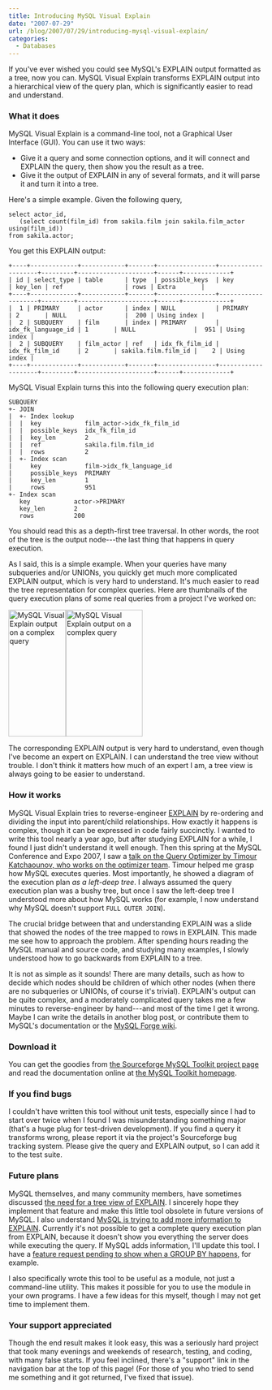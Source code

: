 ```yaml
---
title: Introducing MySQL Visual Explain
date: "2007-07-29"
url: /blog/2007/07/29/introducing-mysql-visual-explain/
categories:
  - Databases
---
```


If you've ever wished you could see MySQL's EXPLAIN output formatted as a tree, now you can. MySQL Visual Explain transforms EXPLAIN output into a hierarchical view of the query plan, which is significantly easier to read and understand.

### What it does

MySQL Visual Explain is a command-line tool, not a Graphical User Interface (GUI). You can use it two ways:

*   Give it a query and some connection options, and it will connect and EXPLAIN the query, then show you the result as a tree.
*   Give it the output of EXPLAIN in any of several formats, and it will parse it and turn it into a tree.

Here's a simple example. Given the following query,

```
select actor_id,
   (select count(film_id) from sakila.film join sakila.film_actor using(film_id))
from sakila.actor;
```

You get this EXPLAIN output:

```
+----+-------------+------------+-------+----------------+--------------------+---------+---------------------+------+-------------+
| id | select_type | table      | type  | possible_keys  | key                | key_len | ref                 | rows | Extra       |
+----+-------------+------------+-------+----------------+--------------------+---------+---------------------+------+-------------+
|  1 | PRIMARY     | actor      | index | NULL           | PRIMARY            | 2       | NULL                |  200 | Using index | 
|  2 | SUBQUERY    | film       | index | PRIMARY        | idx_fk_language_id | 1       | NULL                |  951 | Using index | 
|  2 | SUBQUERY    | film_actor | ref   | idx_fk_film_id | idx_fk_film_id     | 2       | sakila.film.film_id |    2 | Using index | 
+----+-------------+------------+-------+----------------+--------------------+---------+---------------------+------+-------------+
```

MySQL Visual Explain turns this into the following query execution plan:

```
SUBQUERY
+- JOIN
|  +- Index lookup
|  |  key            film_actor->idx_fk_film_id
|  |  possible_keys  idx_fk_film_id
|  |  key_len        2
|  |  ref            sakila.film.film_id
|  |  rows           2
|  +- Index scan
|     key            film->idx_fk_language_id
|     possible_keys  PRIMARY
|     key_len        1
|     rows           951
+- Index scan
   key            actor->PRIMARY
   key_len        2
   rows           200
```

You should read this as a depth-first tree traversal. In other words, the root of the tree is the output node---the last thing that happens in query execution.

As I said, this is a simple example. When your queries have many subqueries and/or UNIONs, you quickly get much more complicated EXPLAIN output, which is very hard to understand. It's much easier to read the tree representation for complex queries. Here are thumbnails of the query execution plans of some real queries from a project I've worked on:

<img width="113" height="250" src='/media/2007/07/mysql-visual-explain-1.png' alt='MySQL Visual Explain output on a complex query' /><img width="151" height="250" src='/media/2007/07/mysql-visual-explain-2.png' alt='MySQL Visual Explain output on a complex query' />

The corresponding EXPLAIN output is very hard to understand, even though I've become an expert on EXPLAIN. I can understand the tree view without trouble. I don't think it matters how much of an expert I am, a tree view is always going to be easier to understand.

### How it works

MySQL Visual Explain tries to reverse-engineer [EXPLAIN](http://dev.mysql.com/doc/en/explain.html) by re-ordering and dividing the input into parent/child relationships. How exactly it happens is complex, though it can be expressed in code fairly succinctly. I wanted to write this tool nearly a year ago, but after studying EXPLAIN for a while, I found I just didn't understand it well enough. Then this spring at the MySQL Conference and Expo 2007, I saw a [talk on the Query Optimizer by Timour Katchaounov, who works on the optimizer team](http://conferences.oreillynet.com/presentations/mysql07/katchaounov_timour.pdf). Timour helped me grasp how MySQL executes queries. Most importantly, he showed a diagram of the execution plan *as a left-deep tree*. I always assumed the query execution plan was a bushy tree, but once I saw the left-deep tree I understood more about how MySQL works (for example, I now understand why MySQL doesn't support `FULL OUTER JOIN`).

The crucial bridge between that and understanding EXPLAIN was a slide that showed the nodes of the tree mapped to rows in EXPLAIN. This made me see how to approach the problem. After spending hours reading the MySQL manual and source code, and studying many examples, I slowly understood how to go backwards from EXPLAIN to a tree.

It is not as simple as it sounds! There are many details, such as how to decide which nodes should be children of which other nodes (when there are no subqueries or UNIONs, of course it's trivial). EXPLAIN's output can be quite complex, and a moderately complicated query takes me a few minutes to reverse-engineer by hand---and most of the time I get it wrong. Maybe I can write the details in another blog post, or contribute them to MySQL's documentation or the [MySQL Forge wiki](http://forge.mysql.com/wiki/).

### Download it

You can get the goodies from [the Sourceforge MySQL Toolkit project page](http://code.google.com/p/maatkit/) and read the documentation online at [the MySQL Toolkit homepage](http://code.google.com/p/maatkit/).

### If you find bugs

I couldn't have written this tool without unit tests, especially since I had to start over twice when I found I was misunderstanding something major (that's a huge plug for test-driven development). If you find a query it transforms wrong, please report it via the project's Sourceforge bug tracking system. Please give the query and EXPLAIN output, so I can add it to the test suite.

### Future plans

MySQL themselves, and many community members, have sometimes discussed [the need for a tree view of EXPLAIN](http://www.mysqlperformanceblog.com/2006/07/24/mysql-explain-limits-and-errors/). I sincerely hope they implement that feature and make this little tool obsolete in future versions of MySQL. I also understand [MySQL is trying to add more information to EXPLAIN](http://s.petrunia.net/blog/?p=18). Currently it's not possible to get a complete query execution plan from EXPLAIN, because it doesn't show you everything the server does while executing the query. If MySQL adds information, I'll update this tool. I have a [feature request pending to show when a GROUP BY happens](http://bugs.mysql.com/30039), for example.

I also specifically wrote this tool to be useful as a module, not just a command-line utility. This makes it possible for you to use the module in your own programs. I have a few ideas for this myself, though I may not get time to implement them.

### Your support appreciated

Though the end result makes it look easy, this was a seriously hard project that took many evenings and weekends of research, testing, and coding, with many false starts. If you feel inclined, there's a "support" link in the navigation bar at the top of this page! (For those of you who tried to send me something and it got returned, I've fixed that issue).


